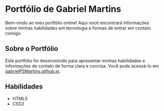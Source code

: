 # Portfólio de Gabriel Martins

Bem-vindo ao meu portfólio online! Aqui você encontrará informações sobre minhas habilidades em tecnologia e formas de entrar em contato comigo.

##  Sobre o Portfólio

Este portfólio foi desenvolvido para apresentar minhas habilidades e informações de contato de forma clara e concisa. Você pode acessá-lo em [gabrielPSMartins.github.io](https://gabrielPSMartins.github.io).

##  Habilidades

* HTML5
* CSS3
